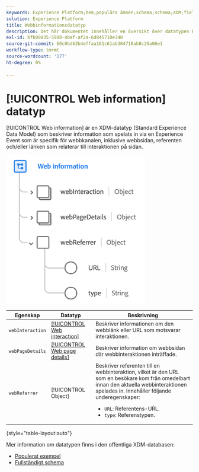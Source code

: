 ```yaml
---
keywords: Experience Platform;hem;populära ämnen;schema;schema;XDM;fields;schemas;Schemas;Webbsidesinformation;datatyp;datatyp;webbsida
solution: Experience Platform
title: Webbinformationsdatatyp
description: Det här dokumentet innehåller en översikt över datatypen Experience Data Model (XDM) för webbinformation.
exl-id: bfb00835-5908-4baf-af2a-6d845710e340
source-git-commit: 60c0bd62b4effaa161c61ab304718ab8c20a06e1
workflow-type: tm+mt
source-wordcount: '177'
ht-degree: 0%

---
```


# [!UICONTROL Web information] datatyp

[!UICONTROL Web information] är en XDM-datatyp (Standard Experience Data Model) som beskriver information som spelats in via en Experience Event som är specifik för webbkanalen, inklusive webbsidan, referenten och/eller länken som relaterar till interaktionen på sidan.

![](../images/data-types/web-information.png)

| Egenskap | Datatyp | Beskrivning |
| --- | --- | --- |
| `webInteraction` | [[!UICONTROL Web interaction]](./web-interaction.md) | Beskriver informationen om den webblänk eller URL som motsvarar interaktionen. |
| `webPageDetails` | [[!UICONTROL Web page details]](./webpage-details.md) | Beskriver information om webbsidan där webbinteraktionen inträffade. |
| `webReferrer` | [!UICONTROL Object] | Beskriver referenten till en webbinteraktion, vilket är den URL som en besökare kom från omedelbart innan den aktuella webbinteraktionen spelades in. Innehåller följande underegenskaper: <ul><li>`URL`: Referentens-URL.</li><li>`type`: Referenstypen.</li></ul> |

{style="table-layout:auto"}

Mer information om datatypen finns i den offentliga XDM-databasen:

* [Populerat exempel](https://github.com/adobe/xdm/blob/master/components/datatypes/webinfo.example.1.json)
* [Fullständigt schema](https://github.com/adobe/xdm/blob/master/components/datatypes/webinfo.schema.json)

